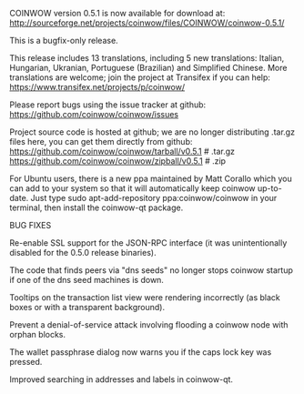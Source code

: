 COINWOW version 0.5.1 is now available for download at:
http://sourceforge.net/projects/coinwow/files/COINWOW/coinwow-0.5.1/

This is a bugfix-only release.

This release includes 13 translations, including 5 new translations:
Italian, Hungarian, Ukranian, Portuguese (Brazilian) and Simplified Chinese.
More translations are welcome; join the project at Transifex if you can help:
https://www.transifex.net/projects/p/coinwow/

Please report bugs using the issue tracker at github:
https://github.com/coinwow/coinwow/issues

Project source code is hosted at github; we are no longer
distributing .tar.gz files here, you can get them
directly from github:
https://github.com/coinwow/coinwow/tarball/v0.5.1  # .tar.gz
https://github.com/coinwow/coinwow/zipball/v0.5.1  # .zip

For Ubuntu users, there is a new ppa maintained by Matt Corallo which
you can add to your system so that it will automatically keep
coinwow up-to-date.  Just type
sudo apt-add-repository ppa:coinwow/coinwow
in your terminal, then install the coinwow-qt package.


BUG FIXES

Re-enable SSL support for the JSON-RPC interface (it was unintentionally
disabled for the 0.5.0 release binaries).

The code that finds peers via "dns seeds" no longer stops coinwow startup
if one of the dns seed machines is down.

Tooltips on the transaction list view were rendering incorrectly (as black boxes
or with a transparent background).

Prevent a denial-of-service attack involving flooding a coinwow node with
orphan blocks.

The wallet passphrase dialog now warns you if the caps lock key was pressed.

Improved searching in addresses and labels in coinwow-qt.
